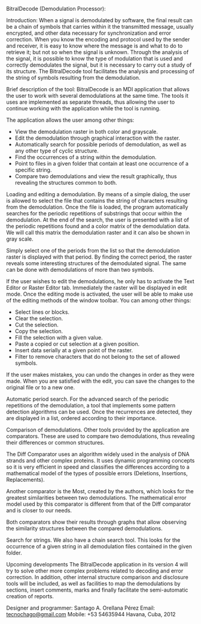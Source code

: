 BitralDecode (Demodulation Processor):

Introduction:
When a signal is demodulated by software, the final result can be a chain of symbols that carries within it the transmitted message, usually encrypted, and other data necessary for synchronization and error correction. When you know the encoding and protocol used by the sender and receiver, it is easy to know where the message is and what to do to retrieve it; but not so when the signal is unknown. Through the analysis of the signal, it is possible to know the type of modulation that is used and correctly demodulates the signal, but it is necessary to carry out a study of its structure. The BitralDecode tool facilitates the analysis and processing of the string of symbols resulting from the demodulation.

Brief description of the tool:
BitralDecode is an MDI application that allows the user to work with several demodulations at the same time. The tools it uses are implemented as separate threads, thus allowing the user to continue working with the application while the tool is running.

The application allows the user among other things:
- View the demodulation raster in both color and grayscale.
- Edit the demodulation through graphical interaction with the raster.
- Automatically search for possible periods of demodulation, as well as any other type of cyclic structure.
- Find the occurrences of a string within the demodulation.
- Point to files in a given folder that contain at least one occurrence of a specific string.
- Compare two demodulations and view the result graphically, thus revealing the structures common to both.

Loading and editing a demodulation.
By means of a simple dialog, the user is allowed to select the file that contains the string of characters resulting from the demodulation. Once the file is loaded, the program automatically searches for the periodic repetitions of substrings that occur within the demodulation. At the end of the search, the user is presented with a list of the periodic repetitions found and a color matrix of the demodulation data. We will call this matrix the demodulation raster and it can also be shown in gray scale.

Simply select one of the periods from the list so that the demodulation raster is displayed with that period. By finding the correct period, the raster reveals some interesting structures of the demodulated signal. The same can be done with demodulations of more than two symbols.

If the user wishes to edit the demodulations, he only has to activate the Text Editor or Raster Editor tab. Immediately the raster will be displayed in edit mode. Once the editing mode is activated, the user will be able to make use of the editing methods of the window toolbar. You can among other things:

- Select lines or blocks.
- Clear the selection.
- Cut the selection.
- Copy the selection.
- Fill the selection with a given value.
- Paste a copied or cut selection at a given position.
- Insert data serially at a given point of the raster.
- Filter to remove characters that do not belong to the set of allowed symbols.

If the user makes mistakes, you can undo the changes in order as they were made. When you are satisfied with the edit, you can save the changes to the original file or to a new one.

Automatic period search.
For the advanced search of the periodic repetitions of the demodulation, a tool that implements some pattern detection algorithms can be used. Once the recurrences are detected, they are displayed in a list, ordered according to their importance.

Comparison of demodulations.
Other tools provided by the application are comparators. These are used to compare two demodulations, thus revealing their differences or common structures.

The Diff Comparator uses an algorithm widely used in the analysis of DNA strands and other complex proteins. It uses dynamic programming concepts so it is very efficient in speed and classifies the differences according to a mathematical model of the types of possible errors (Deletions, Insertions, Replacements).

Another comparator is the Most, created by the authors, which looks for the greatest similarities between two demodulations. The mathematical error model used by this comparator is different from that of the Diff comparator and is closer to our needs.

Both comparators show their results through graphs that allow observing the similarity structures between the compared demodulations.

Search for strings.
We also have a chain search tool. This looks for the occurrence of a given string in all demodulation files contained in the given folder.

Upcoming developments
The BitralDecode application in its version 4 will try to solve other more complex problems related to decoding and error correction.
In addition, other internal structure comparison and disclosure tools will be included, as well as facilities to map the demodulations by sections, insert comments, marks and finally facilitate the semi-automatic creation of reports.

Designer and programmer: Santago A. Orellana Pérez
Email: tecnochago@gmail.com
Mobile: +53 54635944
Havana, Cuba, 2012






